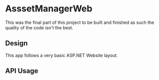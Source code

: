 # AsssetManagerWeb
This was the final part of this project to be built and finished as such the quality of the code isn't the best.

## Design
This app follows a very basic ASP.NET Website layout.

## API Usage
